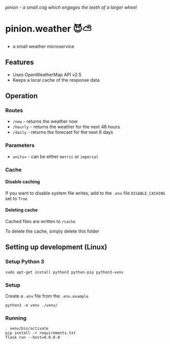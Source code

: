 _pinion - a small cog which engages the teeth of a larger wheel_

# pinion.weather 😈⛅

- a small weather microservice

## Features

- Uses OpenWeatherMap API v2.5
- Keeps a local cache of the response data

## Operation

### Routes

- `/now` - returns the weather now
- `/hourly` - returns the weather for the next 48 hours
- `/daily` - returns the forecast for the next 8 days

### Parameters

- `units=` - can be either `metric` or `imperial`

### Cache

#### Disable caching

If you want to disable system file writes, add to the `.env` file `DISABLE_CACHING` set to `True`

#### Deleting cache

Cached files are written to `/cache`

To delete the cache, simply delete this folder

## Setting up development (Linux)

### Setup Python 3

`sudo apt-get install python3 python-pip python3-venv`

### Setup

Create a `.env` file from the `.env.example`

```
python3 -m venv ./venv/
```

### Running

```
. venv/bin/activate
pip install -r requirements.txt
flask run --host=0.0.0.0
```

